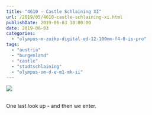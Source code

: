 ```yaml
---
title: "4610 - Castle Schlaining XI"
url: /2019/05/4610-castle-schlaining-xi.html
publishDate: 2019-06-03 18:00:00
date: 2019-06-03
categories: 
  - "olympus-m-zuiko-digital-ed-12-100mm-f4-0-is-pro"
tags: 
  - "austria"
  - "burgenland"
  - "castle"
  - "stadtschlaining"
  - "olympus-om-d-e-m1-mk-ii"
---
```

<div class="container">
<div class="center"><a target="_blank" href="https://d25zfm9zpd7gm5.cloudfront.net/1200x1200/2018/20180402_111442_lr.jpg"><img class="webfeedsFeaturedVisual" src="https://d25zfm9zpd7gm5.cloudfront.net/0600x0600/2018/20180402_111442_lr.jpg" /></a></div>
</div>
<br />

One last look up - and then we enter.